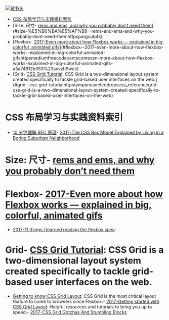 [![章节头](https://parg.co/UGo)](https://parg.co/b4z) 
 - [CSS 布局学习与实践资料索引](#css-%E5%B8%83%E5%B1%80%E5%AD%A6%E4%B9%A0%E4%B8%8E%E5%AE%9E%E8%B7%B5%E8%B5%84%E6%96%99%E7%B4%A2%E5%BC%95)
- [Size: 尺寸- [rems and ems, and why you probably don’t need them](https://parg.co/b4k)](#size-%E5%B0%BA%E5%AF%B8--rems-and-ems-and-why-you-probably-dont-need-themhttpspargcob4k)
- [Flexbox- [2017-Even more about how Flexbox works — explained in big, colorful, animated gifs](https://medium.freecodecamp.com/even-more-about-how-flexbox-works-explained-in-big-colorful-animated-gifs-a5a74812b053#.sxvzh9wcc)](#flexbox--2017-even-more-about-how-flexbox-works--explained-in-big-colorful-animated-gifshttpsmediumfreecodecampcomeven-more-about-how-flexbox-works-explained-in-big-colorful-animated-gifs-a5a74812b053%23sxvzh9wcc)
- [Grid- [CSS Grid Tutorial](https://tympanus.net/codrops/css_reference/grid/): CSS Grid is a two-dimensional layout system created specifically to tackle grid-based user interfaces on the web.](#grid--css-grid-tutorialhttpstympanusnetcodropscss_referencegrid-css-grid-is-a-two-dimensional-layout-system-created-specifically-to-tackle-grid-based-user-interfaces-on-the-web) 

# CSS 布局学习与实践资料索引

- [10 分钟理解 BFC 原理](https://parg.co/bOg)- [2017-The CSS Box Model Explained by Living in a Boring Suburban Neighborhood](https://parg.co/bhN)
# Size: 尺寸- [rems and ems, and why you probably don’t need them](https://parg.co/b4k)
# Flexbox- [2017-Even more about how Flexbox works — explained in big, colorful, animated gifs](https://medium.freecodecamp.com/even-more-about-how-flexbox-works-explained-in-big-colorful-animated-gifs-a5a74812b053#.sxvzh9wcc)
- [2017-11 things I learned reading the flexbox spec](https://parg.co/bJJ): 
# Grid- [CSS Grid Tutorial](https://tympanus.net/codrops/css_reference/grid/): CSS Grid is a two-dimensional layout system created specifically to tackle grid-based user interfaces on the web.
- [Getting to know CSS Grid Layout](https://cm.engineering/getting-to-know-css-grid-layout-818e43ca71a5): CSS Grid is the most critical layout feature to come to browsers since Flexbox.- [2017-Getting started with CSS Grid Layout](https://parg.co/bNW): Helpful resources and tutorials to bring you up to speed.- [2017-CSS Grid Gotchas And Stumbling Blocks](https://parg.co/Umq)
